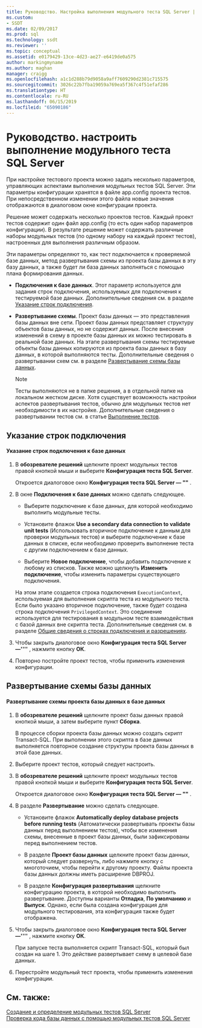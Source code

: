 ```yaml
---
title: Руководство. Настройка выполнения модульного теста SQL Server | Документация Майкрософт
ms.custom:
- SSDT
ms.date: 02/09/2017
ms.prod: sql
ms.technology: ssdt
ms.reviewer: ''
ms.topic: conceptual
ms.assetid: e0179429-13ce-4d23-ae27-e6419de0a575
author: markingmyname
ms.author: maghan
manager: craigg
ms.openlocfilehash: a1c1d288b79d9058a9aff7609290d2381c715575
ms.sourcegitcommit: 3026c22b7fba19059a769ea5f367c4f51efaf286
ms.translationtype: HT
ms.contentlocale: ru-RU
ms.lasthandoff: 06/15/2019
ms.locfileid: "65090186"
---
```

# <a name="how-to-configure-sql-server-unit-test-execution"></a>Руководство. настроить выполнение модульного теста SQL Server
При настройке тестового проекта можно задать несколько параметров, управляющих аспектами выполнения модульных тестов SQL Server. Эти параметры конфигурации хранятся в файле app.config проекта тестов. При непосредственном изменении этого файла новые значения отображаются в диалоговом окне конфигурации проекта.  
  
Решение может содержать несколько проектов тестов. Каждый проект тестов содержит один файл app.config (то есть один набор параметров конфигурации). В результате решение может содержать различные наборы модульных тестов (по одному набору на каждый проект тестов), настроенных для выполнения различным образом.  
  
Эти параметры определяют то, как тест подключается к проверяемой базе данных, метод развертывания схемы из проекта базы данных в эту базу данных, а также будет ли база данных заполняться с помощью плана формирования данных.  
  
-   **Подключения к базе данных**. Этот параметр используется для задания строк подключения, используемых для подключения к тестируемой базе данных. Дополнительные сведения см. в разделе [Указание строк подключения](#SpecifyConnectionStrings).  
  
-   **Развертывание схемы**. Проект базы данных — это представления базы данных вне сети. Проект базы данных представляет структуру объектов базы данных, но не содержит данных. После внесения изменений в схему в проекте базы данных их можно тестировать в реальной базе данных. На этапе развертывания схемы тестируемые объекты базы данных копируются из проекта базы данных в базу данных, в которой выполняются тесты. Дополнительные сведения о развертывании схем см. в разделе [Развертывание схемы базы данных](#DeployingDBSchema).  
  
    > [!NOTE]  
    > Тесты выполняются не в папке решения, а в отдельной папке на локальном жестком диске. Хотя существует возможность настройки аспектов развертывания тестов, обычно для модульных тестов нет необходимости в их настройке. Дополнительные сведения о развертывании тестов см. в статье [Выполнение тестов](https://msdn.microsoft.com/library/dd286680(VS.100).aspx).  
  
## <a name="SpecifyConnectionStrings"></a>Указание строк подключения  
  
#### <a name="to-specify-database-connection-strings"></a>Указание строк подключения к базе данных  
  
1.  В **обозревателе решений** щелкните проект модульных тестов правой кнопкой мыши и выберите **Конфигурация теста SQL Server**.  
  
    Откроется диалоговое окно **Конфигурация теста SQL Server — "<projectname>"** .  
  
2.  В окне **Подключения к базе данных** можно сделать следующее.  
  
    -   Выберите подключение к базе данных, для которой необходимо выполнить модульные тесты.  
  
    -   Установите флажок **Use a secondary data connection to validate unit tests** (Использовать вторичное подключение к данным для проверки модульных тестов) и выберите подключение к базе данных в списке, если необходимо проверить выполнение теста с другим подключением к базе данных.  
  
    -   Выберите **Новое подключение**, чтобы добавить подключение к любому из списков. Также можно щелкнуть **Изменить подключение**, чтобы изменить параметры существующего подключения.  
  
    На этом этапе создается строка подключения `ExecutionContext`, используемая для выполнения скрипта теста из модульного теста. Если было указано вторичное подключение, также будет создана строка подключения `PrivilegedContext`. Это соединение используется для тестирования в модульном тесте взаимодействия с базой данных вне скрипта теста. Дополнительные сведения см. в разделе [Общие сведения о строках подключения и разрешениях](../ssdt/overview-of-connection-strings-and-permissions.md).  
  
3.  Чтобы закрыть диалоговое окно **Конфигурация теста SQL Server —''<projectname>''** , нажмите кнопку **OК**.  
  
4.  Повторно постройте проект тестов, чтобы применить изменения конфигурации.  
  
## <a name="DeployingDBSchema"></a>Развертывание схемы базы данных  
  
#### <a name="to-deploy-to-a-database-the-schema-of-a-database-project"></a>Развертывание схемы проекта базы данных в базе данных  
  
1.  В **обозревателе решений** щелкните проект базы данных правой кнопкой мыши, а затем выберите пункт **Сборка**.  
  
    В процессе сборки проекта базы данных можно создать скрипт Transact\-SQL. При выполнении этого скрипта в базе данных выполняется повторное создание структуры проекта базы данных в этой базе данных.  
  
2.  Выберите проект тестов, который следует настроить.  
  
3.  В **обозревателе решений** щелкните проект модульных тестов правой кнопкой мыши и выберите **Конфигурация теста SQL Server**.  
  
    Откроется диалоговое окно **Конфигурация теста SQL Server — "<projectname>"** .  
  
4.  В разделе **Развертывание** можно сделать следующее.  
  
    -   Установите флажок **Automatically deploy database projects before running tests** (Автоматически развертывать проекты базы данных перед выполнением тестов), чтобы все изменения схемы, внесенные в проект базы данных, были зафиксированы перед выполнением тестов.  
  
    -   В разделе **Проект базы данных** щелкните проект базы данных, который следует развернуть, либо нажмите кнопку с многоточием, чтобы перейти к другому проекту. Файлы проекта базы данных должны иметь расширение DBPROJ.  
  
    -   В разделе **Конфигурация развертывания** щелкните конфигурацию проекта, в которой необходимо выполнить развертывание. Доступны варианты **Отладка**, **По умолчанию** и **Выпуск**. Однако, если была создана конфигурация для модульного тестирования, эта конфигурация также будет отображена.  
  
5.  Чтобы закрыть диалоговое окно **Конфигурация теста SQL Server —''<projectname>''** , нажмите кнопку **OК**.  
  
    При запуске теста выполняется скрипт Transact\-SQL, который был создан на шаге 1. Это действие развертывает схему в целевой базе данных.  
  
6.  Перестройте модульный тест проекта, чтобы применить изменения конфигурации.  
  
## <a name="see-also"></a>См. также:  
[Создание и определение модульных тестов SQL Server](../ssdt/creating-and-defining-sql-server-unit-tests.md)  
[Проверка кода базы данных с помощью модульных тестов SQL Server](../ssdt/verifying-database-code-by-using-sql-server-unit-tests.md)  
  
